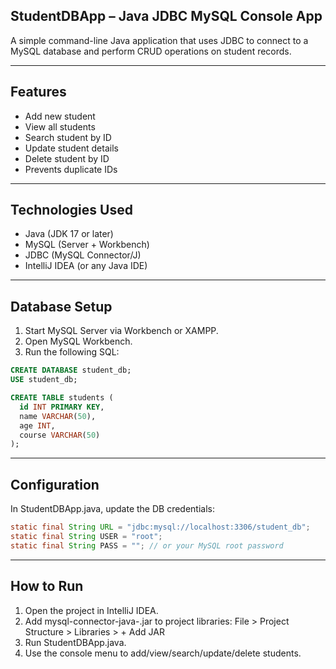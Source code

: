 ## StudentDBApp – Java JDBC MySQL Console App

A simple command-line Java application that uses JDBC to connect to a MySQL database and perform CRUD operations on student records.

---

## Features

- Add new student
- View all students
- Search student by ID
- Update student details
- Delete student by ID
- Prevents duplicate IDs

---

## Technologies Used

- Java (JDK 17 or later)
- MySQL (Server + Workbench)
- JDBC (MySQL Connector/J)
- IntelliJ IDEA (or any Java IDE)

---

## Database Setup

1. Start MySQL Server via Workbench or XAMPP.
2. Open MySQL Workbench.
3. Run the following SQL:

```sql
CREATE DATABASE student_db;
USE student_db;

CREATE TABLE students (
  id INT PRIMARY KEY,
  name VARCHAR(50),
  age INT,
  course VARCHAR(50)
);
```

---

## Configuration

In StudentDBApp.java, update the DB credentials:

```java
static final String URL = "jdbc:mysql://localhost:3306/student_db";
static final String USER = "root";
static final String PASS = ""; // or your MySQL root password
```

---

## How to Run
1. Open the project in IntelliJ IDEA.
2. Add mysql-connector-java-<version>.jar to project libraries: File > Project Structure > Libraries > + Add JAR
3. Run StudentDBApp.java.
4. Use the console menu to add/view/search/update/delete students.
